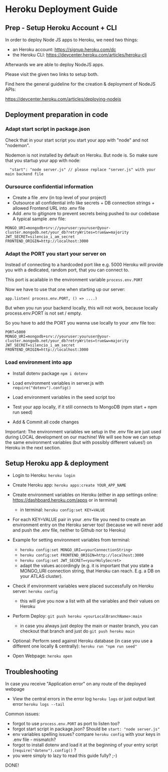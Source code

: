 # Heroku Deployment Guide

## Prep - Setup Heroku Account + CLI

In order to deploy Node JS apps to Heroku, we need two things:
- an Heroku account: https://signup.heroku.com/dc
- the Heroku CLI: https://devcenter.heroku.com/articles/heroku-cli

Afterwards we are able to deploy NodeJS apps.

Please visit the given two links to setup both.

Find here the general guideline for the creation & deployment of NodeJS APIs:

https://devcenter.heroku.com/articles/deploying-nodejs


## Deployment preparation in code

### Adapt start script in package.json

Check that in your start script you start your app with "node" and not "nodemon".

Nodemon is not installed by default on Heroku. But node is. So make sure that you startup your app with node:

```
  "start": "node server.js" // please replace "server.js" with your main backend file
```

### Oursource confidential information

- Create a file .env (in top level of your project)
- Outsource all confidential info like secrets + DB connection strings + allowed Frontend URL into .env file
- Add .env to gitignore to prevent secrets being pushed to our codebase
A typical sample .env file:
```
MONGO_URI=mongodb+srv://youruser:youruser@your-cluster.mongodb.net/your_db?retryWrites=true&w=majority
JWT_SECRET=silencio_i_am_secret
FRONTEND_ORIGIN=http://localhost:3000
```


### Adapt the PORT you start your server on

Instead of connecting to a hardcoded port like e.g. 5000 Heroku will provide you with a dedicated, random port, that you can connect to.

This port is acailable in the environment variable `process.env.PORT`

Now we have to use that one when starting up our server:

`app.listen( process.env.PORT, () => ....)`

But when you run your backend locally, this will not work, because locally process.env.PORT is not set / empty.

So you have to add the PORT you wanna use locally to your .env file too:

```
PORT=5000
MONGO_URI=mongodb+srv://youruser:youruser@your-cluster.mongodb.net/your_db?retryWrites=true&w=majority
JWT_SECRET=silencio_i_am_secret
FRONTEND_ORIGIN=http://localhost:3000
```

### Load environment into app

- Install dotenv package `npm i dotenv`
- Load environment variables in server.js with `require("dotenv").config()`
- Load environment variables in the seed script too

- Test your app locally, if it still connects to MongoDB (npm start + npm run seed)
- Add & Commit all code changes

Important: The environment variables we setup in the .env file are just used during LOCAL development on our machine! We will see how we can setup the same environment variables (but with possibly different values!) on Heroku in the next section.


## Setup Heroku app & deployment

- Login to Heroku: `heroku login`
- Create Heroku app: `heroku apps:create YOUR_APP_NAME`

- Create environment variables on Heroku (either in app settings online: https://dashboard.heroku.com/apps or in terminal)
  - in terminal: `heroku config:set KEY=VALUE`

- For each KEY=VALUE pair in your .env file you need to create an environment entry on the Heroku server too! (because we will never add and push the .env file, neither to Github nor to Heroku)

- Example for setting environment variables from terminal:
  - `heroku config:set MONGO_URI=<yourConnectionString>`
  - `heroku config:set FRONTEND_ORIGIN=http://localhost:3000`
  - `heroku config:set JWT_SECRET=<yourHolySecret>`
  - adapt the values accordingly (e.g. it is important that you state a MONGO_URI connection string, that Heroku can reach. E.g. a DB on your ATLAS cluster).

- Check if environment variables were placed successfully on Heroku server: `heroku config`
  - this will give you now a list with all the variables and their values on Heroku 

- Perform Deploy: `git push heroku <yourLocalBranchName>:main`
  - in case you always just deploy the main or master branch, you can checkout that branch and just do `git push heroku main`

- Optional: Perform seed against Heroku database (in case you use a different one locally & centrally): `heroku run "npm run seed"`
- Open Webpage: `heroku open`

## Troubleshooting

In case you receive "Application error" on any route of the deployed webpage
- View the central errors in the error log `heroku logs` or just output last error `heroku logs --tail`

Common issues:
- forgot to use `process.env.PORT` as port to listen too?
- forgot start script in package.json? Should be `start: "node server.js"`
- env variables spelling issues? compare `heroku config` with your keys in .env file - mismatch?
- forgot to install dotenv and load it at the beginning of your entry script (`require("dotenv").config()` ?
- you were simply to lazy to read this guide fully? ;-)

DONE!
